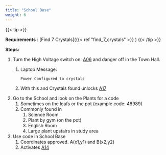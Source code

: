 ```yaml
---
title: "School Base"
weight: 6
---
```



{{< tip >}}

**Requirements** : [Find 7 Crystals]({{< ref "find_7_crystals" >}}  )
{{< /tip >}}

**Steps:**

1. Turn the High Voltage switch on: [A06](#_lpvzn1uubypb) and danger off in the Town Hall.
	1. Laptop Message: 
	
		`Power Configured to crystals`
	1. With this and Crystals found unlocks [A17](#_77kjrtxdrcou)
2. Go to the School and look on the Plants for a code
	1. Sometimes on the leafs or the pot (example code: 48989)
	2. Commonly found in
		1. Science Room
		2. Plant by gym (on the pot)
		3. English Room
		4. Large plant upstairs in study area
3. Use code in School Base
	1. Coordinates approved. A(x1,y1) and B(x2,y2)
	2. Activates [A14](#_f3uwlo74c9q3)
